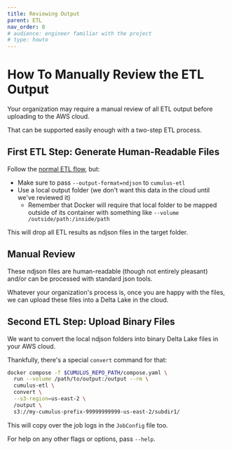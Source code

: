 ```yaml
---
title: Reviewing Output
parent: ETL
nav_order: 8
# audience: engineer familiar with the project
# type: howto
---
```


# How To Manually Review the ETL Output

Your organization may require a manual review of all ETL output before uploading to the AWS cloud.

That can be supported easily enough with a two-step ETL process.

## First ETL Step: Generate Human-Readable Files

Follow the [normal ETL flow](setup/sample-runs.md), but:
- Make sure to pass `--output-format=ndjson` to `cumulus-etl`
- Use a local output folder (we don't want this data in the cloud until we've reviewed it)
  - Remember that Docker will require that local folder to be mapped outside of its container
    with something like `--volume /outside/path:/inside/path`

This will drop all ETL results as ndjson files in the target folder.

## Manual Review

These ndjson files are human-readable (though not entirely pleasant) and/or
can be processed with standard json tools.

Whatever your organization's process is, once you are happy with the files,
we can upload these files into a Delta Lake in the cloud.

## Second ETL Step: Upload Binary Files

We want to convert the local ndjson folders into binary Delta Lake files in your AWS cloud.

Thankfully, there's a special `convert` command for that:
```sh
docker compose -f $CUMULUS_REPO_PATH/compose.yaml \
  run --volume /path/to/output:/output --rm \
  cumulus-etl \
  convert \
  --s3-region=us-east-2 \
  /output \
  s3://my-cumulus-prefix-99999999999-us-east-2/subdir1/
```

This will copy over the job logs in the `JobConfig` file too.

For help on any other flags or options, pass `--help`.